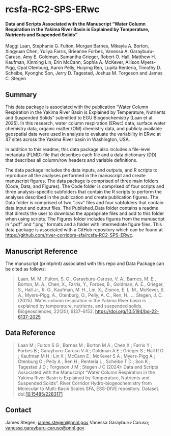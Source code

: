 # rcsfa-RC2-SPS-ERwc

#### Data and Scripts Associated with the Manuscript “Water Column Respiration in the Yakima River Basin is Explained by Temperature, Nutrients and Suspended Solids”
Maggi Laan, Stephanie G. Fulton, Morgan Barnes, Mikayla A. Borton, Xingyuan Chen, Yuliya Farris, Brieanne Forbes, Vanessa A. Garayburu-Caruso, Amy E. Goldman, Samantha Grieger, Robert O. Hall, Matthew H. Kaufman, Xinming Lin, Erin McCann, Sophia A. McKever, Allison Myers-Pigg, Opal Otenburg, Aaron Pelly, Huiying Ren, Lupita Renteria, Timothy D. Scheibe, Kyongho Son, Jerry D. Tagestad, Joshua M. Torgeson and James C. Stegen

## Summary
This data package is associated with the publication “Water Column Respiration in the Yakima River Basin is Explained by Temperature, Nutrients and Suspended Solids” submitted to EGU Biogeochemistry (Laan et al. 2025). In this research, water column respiration (ERwc) data, surface water chemistry data, organic matter (OM) chemistry data, and publicly available geospatial data were used in analysis to evaluate the variability in ERwc at 47 sites across the Yakima River basin in Washington, USA.

In addition to this readme, this data package also includes a file-level metadata (FLMD) file that describes each file and a data dictionary (DD) that describes all column/row headers and variable definitions.

The data package includes the data inputs, and outputs, and R scripts to reproduce all the analyses performed in the manuscript and create manuscript figures. The data package is comprised of three main folders (Code, Data, and Figures). The Code folder is comprised of four scripts and three analysis-specific subfolders that contain the R scripts to perform the analyses described in the publication and create publication figures. The Data folder is comprised of two “.csv” files and four subfolders that contain data input and output files. The Published_Data folder contains a readme that directs the user to download the appropriate files and add to this folder when using scripts.  The Figures folder includes figures from the manuscript in “.pdf” and “.png” formats and a folder with intermediate figure files. This data package is associated with a GitHub repository which can be found at https://github.com/river-corridors-sfa/rcsfa-RC2-SPS-ERwc.

## Manuscript Reference
The manuscript (printprint) associated with this repo and Data Package can be cited as follows:  
> Laan, M. M., Fulton, S. G., Garayburu-Caruso, V. A., Barnes, M. E., Borton, M. A., Chen, X., Farris, Y., Forbes, B., Goldman, A. E., Grieger, S., Hall Jr., R. O., Kaufman, M. H., Lin, X., Zionce, E. L. M., McKever, S. A., Myers-Pigg, A., Otenburg, O., Pelly, A. C., Ren, H., … Stegen, J. C. (2025). Water column respiration in the Yakima River basin is explained by temperature, nutrients, and suspended solids. Biogeosciences, 22(20), 6137–6152. https://doi.org/10.5194/bg-22-6137-2025

## Data Reference

> Laan M ; Fulton S G ; Barnes M ; Borton M A ; Chen X ; Farris Y ; Forbes B ; Garayburu-Caruso V A ; Goldman A E ; Grieger S ; Hall R O ; Kaufman M H ; Lin X ; McCann E ; McKever S A ; Myers-Pigg A ; Otenburg O ; Pelly A ; Ren H ; Renteria L ; Scheibe T D ; Son K ; Tagestad J D ; Torgeson J M ; Stegen J C (2024): Data and Scripts Associated with the Manuscript “Water Column Respiration in the Yakima River Basin is Explained by Temperature, Nutrients and Suspended Solids”. River Corridor Hydro-biogeochemistry from Molecular to Multi-Basin Scales SFA, ESS-DIVE repository. Dataset. doi:[10.15485/2283171](https://data.ess-dive.lbl.gov/datasets/doi:10.15485/2283171)

## Contact
James Stegen; james.stegen@pnnl.gov
Vanessa Garayburu-Caruso; vanessa.garayburu-caruso@pnnl.gov
